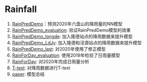 # Rainfall
1. [RainPredDemo](RainPredDemo)：预测2020年六盘山的降雨量的NN模型
2. [RainPredDemo_evaluation](RainPredDemo_evaluation): 验证RainPredDemo模型的效果
3. [RainPredDemo_longde](RainPredDemo_longde): 加入隆德站点的降雨数据来提升模型
4. [RainPredDemo_LdJy](RainPredDemo_LdJy): 加入隆德和泾源站点的降雨数据来提升模型
5. [RainPredDemo_last](RainPredDemo_last): 对2020年使用了修正模型
6. [RainForDay_evaluation](RainForDay_evaluation): 使用2019年检验了日雨量模型
7. [RainForDay](RainForDay): 对2020年完成日雨量分析
8. [T-test](T-test): 对降雨数据进行T-test
9. [paper](paper): 模型总结